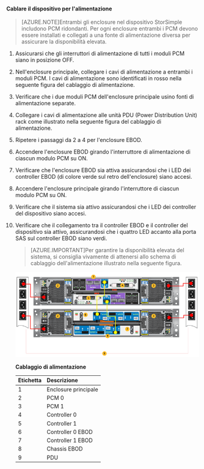<!--author=alkohli last changed: 9/16/15-->


#### Cablare il dispositivo per l'alimentazione

>[AZURE.NOTE]Entrambi gli enclosure nel dispositivo StorSimple includono PCM ridondanti. Per ogni enclosure entrambi i PCM devono essere installati e collegati a una fonte di alimentazione diversa per assicurare la disponibilità elevata.

1. Assicurarsi che gli interruttori di alimentazione di tutti i moduli PCM siano in posizione OFF.

2. Nell'enclosure principale, collegare i cavi di alimentazione a entrambi i moduli PCM. I cavi di alimentazione sono identificati in rosso nella seguente figura del cablaggio di alimentazione.

3. Verificare che i due moduli PCM dell'enclosure principale usino fonti di alimentazione separate.

4. Collegare i cavi di alimentazione alle unità PDU (Power Distribution Unit) rack come illustrato nella seguente figura del cablaggio di alimentazione.

5. Ripetere i passaggi da 2 a 4 per l'enclosure EBOD.

6. Accendere l'enclosure EBOD girando l'interruttore di alimentazione di ciascun modulo PCM su ON.

7. Verificare che l'enclosure EBOD sia attiva assicurandosi che i LED dei controller EBOD (di colore verde sul retro dell'enclosure) siano accesi.

8. Accendere l'enclosure principale girando l'interruttore di ciascun modulo PCM su ON.

9. Verificare che il sistema sia attivo assicurandosi che i LED dei controller del dispositivo siano accesi.

10. Verificare che il collegamento tra il controller EBOD e il controller del dispositivo sia attivo, assicurandosi che i quattro LED accanto alla porta SAS sul controller EBOD siano verdi.

    >[AZURE.IMPORTANT]Per garantire la disponibilità elevata del sistema, si consiglia vivamente di attenersi allo schema di cablaggio dell'alimentazione illustrato nella seguente figura.

    ![Cablare il dispositivo 4U per l'alimentazione](./media/storsimple-cable-8600-for-power/HCSCableYour4UDeviceforPower.png)

    **Cablaggio di alimentazione**

    |Etichetta|Descrizione|
    |:----|:----------|
    |1|Enclosure principale|
    |2|PCM 0|
    |3|PCM 1|
    |4|Controller 0|
    |5|Controller 1|
    |6|Controller 0 EBOD|
    |7|Controller 1 EBOD|
    |8|Chassis EBOD|
    |9|PDU|

<!---HONumber=Sept15_HO3-->
